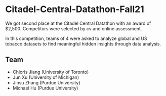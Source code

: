 # Citadel-Central-Datathon-Fall21

We got second place at the Citadel Central Datathon with an award of $2,500. Competitors were selected by cv and online assessment.

In this competition, teams of 4 were asked to analyze global and US tobacco datasets to find meaningful hidden insights through data analysis.

## Team
- Chloris Jiang (University of Toronto)
- Jun Xu (University of Michigan)
- Jinsu Zhang (Purdue University)
- Michael Hu (Purdue University)
